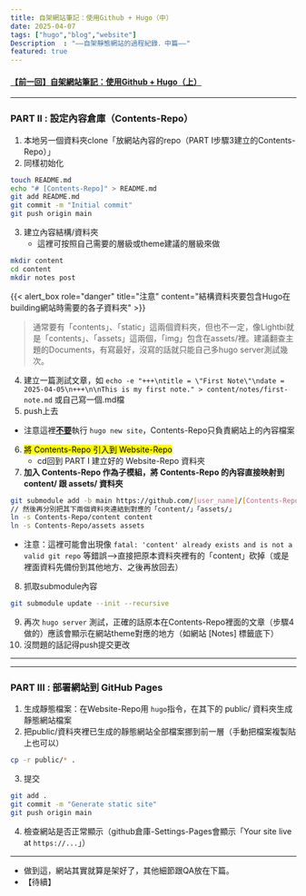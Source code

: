```yaml
---
title: 自架網站筆記：使用Github + Hugo（中）
date: 2025-04-07
tags: ["hugo","blog","website"]
Description  : "——自架靜態網站的過程紀錄．中篇——"
featured: true
---
```


#### [【前一回】自架網站筆記：使用Github + Hugo（上）](https://ah-devworks.github.io/notes/website/create_static_web_1/)

---

### PART II : 設定內容倉庫（Contents-Repo）
1. 本地另一個資料夾clone「放網站內容的repo（PART I步驟3建立的Contents-Repo）」
2. 同樣初始化
```bash
touch README.md
echo "# [Contents-Repo]" > README.md
git add README.md
git commit -m "Initial commit"
git push origin main
```
3. 建立內容結構/資料夾
   + 這裡可按照自己需要的層級或theme建議的層級來做
```bash
mkdir content
cd content
mkdir notes post
```

{{< alert_box role="danger" title="注意" content="結構資料夾要包含Hugo在building網站時需要的各子資料夾" >}}

> 通常要有「contents」、「static」這兩個資料夾，但也不一定，像Lightbi就是「contents」、「assets」這兩個，「img」包含在assets/裡。建議翻查主題的Documents，有寫最好，沒寫的話就只能自己多hugo server測試幾次。

4. 建立一篇測試文章，如 `echo -e "+++\ntitle = \"First Note\"\ndate = 2025-04-05\n+++\n\nThis is my first note." > content/notes/first-note.md` 或自己寫一個.md檔
5. push上去
+ 注意這裡<b><u>不要</b></u>執行 `hugo new site`，Contents-Repo只負責網站上的內容檔案
6. <mark>將 Contents-Repo 引入到 Website-Repo</mark>
   + cd回到 PART I 建立好的 Website-Repo 資料夾
7. **加入 Contents-Repo 作為子模組，將 Contents-Repo 的內容直接映射到 content/ 跟 assets/ 資料夾**
```bash
git submodule add -b main https://github.com/[user_name]/[Contents-Repo].git Contents-Repo
// 然後再分別把其下兩個資料夾連結到對應的「content/」「assets/」
ln -s Contents-Repo/content content
ln -s Contents-Repo/assets assets
```
+ 注意：這裡可能會出現像 `fatal: 'content' already exists and is not a valid git repo` 等錯誤-->直接把原本資料夾裡有的「content」砍掉（或是裡面資料先備份到其他地方、之後再放回去）
8. 抓取submodule內容
```bash
git submodule update --init --recursive
```
9. 再次 `hugo server` 測試，正確的話原本在Contents-Repo裡面的文章（步驟4做的）應該會顯示在網站theme對應的地方（如網站 [Notes] 標籤底下）
10. 沒問題的話記得push提交更改

---
---

### PART III : 部署網站到 GitHub Pages
1. 生成靜態檔案：在Website-Repo用 `hugo`指令，在其下的 public/ 資料夾生成靜態網站檔案
2. 把public/資料夾裡已生成的靜態網站全部檔案挪到前一層（手動把檔案複製貼上也可以）
```bash
cp -r public/* .
```
3. 提交 
```bash
git add .
git commit -m "Generate static site"
git push origin main
```
4. 檢查網站是否正常顯示（github倉庫-Settings-Pages會顯示「Your site live at `https://...`」）

---

+ 做到這，網站其實就算是架好了，其他細節跟QA放在下篇。
+ 【待續】